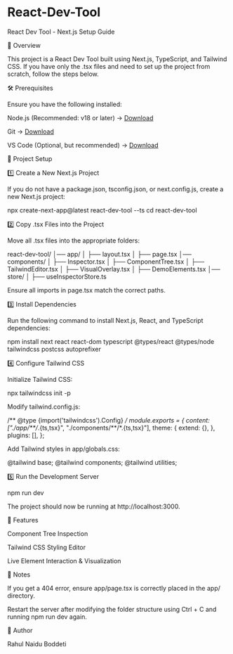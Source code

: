 # React-Dev-Tool
React Dev Tool - Next.js Setup Guide

📌 Overview

This project is a React Dev Tool built using Next.js, TypeScript, and Tailwind CSS. If you have only the .tsx files and need to set up the project from scratch, follow the steps below.

🛠️ Prerequisites

Ensure you have the following installed:

Node.js (Recommended: v18 or later) → [Download](https://nodejs.org/en)

Git → [Download](https://git-scm.com/)

VS Code (Optional, but recommended) → [Download](https://code.visualstudio.com/)

📂 Project Setup

1️⃣ Create a New Next.js Project

If you do not have a package.json, tsconfig.json, or next.config.js, create a new Next.js project:

npx create-next-app@latest react-dev-tool --ts
cd react-dev-tool

2️⃣ Copy .tsx Files into the Project

Move all .tsx files into the appropriate folders:

react-dev-tool/
│── app/
│   ├── layout.tsx
│   ├── page.tsx
│── components/
│   ├── Inspector.tsx
│   ├── ComponentTree.tsx
│   ├── TailwindEditor.tsx
│   ├── VisualOverlay.tsx
│   ├── DemoElements.tsx
│── store/
│   ├── useInspectorStore.ts

Ensure all imports in page.tsx match the correct paths.

3️⃣ Install Dependencies

Run the following command to install Next.js, React, and TypeScript dependencies:

npm install next react react-dom typescript @types/react @types/node tailwindcss postcss autoprefixer

4️⃣ Configure Tailwind CSS

Initialize Tailwind CSS:

npx tailwindcss init -p

Modify tailwind.config.js:

/** @type {import('tailwindcss').Config} */
module.exports = {
  content: ["./app/**/*.{ts,tsx}", "./components/**/*.{ts,tsx}"],
  theme: {
    extend: {},
  },
  plugins: [],
};

Add Tailwind styles in app/globals.css:

@tailwind base;
@tailwind components;
@tailwind utilities;

5️⃣ Run the Development Server

npm run dev

The project should now be running at http://localhost:3000.

🚀 Features

Component Tree Inspection

Tailwind CSS Styling Editor

Live Element Interaction & Visualization

📖 Notes

If you get a 404 error, ensure app/page.tsx is correctly placed in the app/ directory.

Restart the server after modifying the folder structure using Ctrl + C and running npm run dev again.

🎯 Author

Rahul Naidu Boddeti

